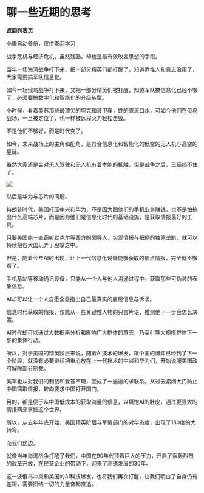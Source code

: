 # 聊一些近期的思考

[**返回列表页**](/gzh/政事堂2019)

小懒自动备份，仅供查阅学习

战争危机与经济危机，虽然残酷，却也是最有效改变思想的手段。  

当年一场海湾战争打下来，把一部分精英们都打醒了，知道靠堆人和意志没用了，大家需要搞军队信息化。

如今一场俄乌战争打下来，又把一部分精英们被打醒，知道军队搞信息化已经不够了，必须要搞数字化和智能化的升级转型。

小时候，看着美苏那些最顶尖的坦克和装甲车，馋的直流口水，可如今他们在俄乌战场，一旦被定位了，也一样被远程火力轻松击毁。

不是他们不够好，而是时代变了。

如今，未来战场上的主角和配角，是符合信息化和智能化的低空的无人机与高空的星链。

虽然大家还是会对无人驾驶和无人机有着本能的抵触，但是战争之后，已经挡不住了。

![](https://mmbiz.qpic.cn/mmbiz_png/rxhS23yu8cOnbu8uWBgagvV5nAlFIIibticxP4rbCdibwHI9A48RQlpAEjicTUwqMfwA5b7E1a8eH1P5Zsibsbwd2JQ/640?wx_fmt=png)

然后是华为与芯片的问题。  

特朗普时代，美国打压中兴和华为，不是因为图他们的手机业务赚钱，也不是怕搞出什么高端芯片，而是因为他们是信息化时代的基础设施，是获取情报最好的工具。

只要美国能一直窃听默克尔等西方的领导人，实现情报与把柄的独家垄断，就可以持续把各大国玩弄于股掌之中。

但是，随着今年AI的出现，让上一代信息化设备能够获取的那点情报，完全就不够看了。  

手机基站等移动通讯设备，只能从一个人与他人沟通过程中，获取那些可伪装的表象信息。  

AI却可以让一个人自愿全盘拖出自己最真实的底层信息与诉求。

信息时代获取的情报，仅能从一些关键性人物的只言片语，推测他下一步会怎么决策。

AI时代却可以通过大数据来分析和影响广大群体的意志，乃至引导大规模群体下一步的集体行动。

所以，对于美国的精英阶层来说，随着AI技术的爆发，跟中国的博弈已经到了下一个阶段，就没有必要继续把重心放在上一代技术的中兴和华为们，开始说服美国政府解除部分制裁。

美军也从对我们的制裁和爱答不理，变成了一遍遍的求联系，从过去紧闭大门防止中国窃取情报，转向要求中国打开国门。

目的，都是便于从中国低成本的获取海量的信息，以填饱AI的肚皮，通过更强大的情报网来掌控这个世界。

所以，从去年年底开始，美国精英阶层与军情部门的对华态度，出现了180度的大转弯。  

而我们这边。  

就像当年海湾战争打醒了我们，中国在90年代顶着巨大的压力，开启了轰轰烈烈的改革开放，在民营企业的带动下，迎来了高速发展的30年。

这一波俄乌冲突和美国的AI科技爆发，也将我们再次打醒，让我们明白了自身仍有差距，需要团结一切的力量奋起直追。  

